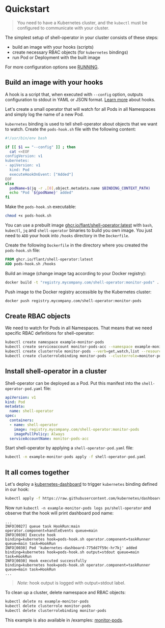 # Quickstart

> You need to have a Kubernetes cluster, and the `kubectl` must be configured to communicate with your cluster.

The simplest setup of shell-operator in your cluster consists of these steps:

- build an image with your hooks (scripts)
- create necessary RBAC objects (for `kubernetes` bindings)
- run Pod or Deployment with the built image

For more configuration options see [RUNNING](RUNNING.md).

## Build an image with your hooks

A hook is a script that, when executed with `--config` option, outputs configuration to stdout in YAML or JSON format. [Learn more](HOOKS.md) about hooks.

Let's create a small operator that will watch for all Pods in all Namespaces and simply log the name of a new Pod.

`kubernetes` binding is used to tell shell-operator about objects that we want to watch. Create the `pods-hook.sh` file with the following content:

```bash
#!/usr/bin/env bash

if [[ $1 == "--config" ]] ; then
  cat <<EOF
configVersion: v1
kubernetes:
- apiVersion: v1
  kind: Pod
  executeHookOnEvent: ["Added"]
EOF
else
  podName=$(jq -r .[0].object.metadata.name $BINDING_CONTEXT_PATH)
  echo "Pod '${podName}' added"
fi
```

Make the `pods-hook.sh` executable:

```sh
chmod +x pods-hook.sh
```

You can use a prebuilt image [ghcr.io/flant/shell-operator:latest][shell-operator-container-image] with `bash`, `kubectl`, `jq` and `shell-operator` binaries to build you own image. You just need to `ADD` your hook into `/hooks` directory in the `Dockerfile`.

Create the following `Dockerfile` in the directory where you created the `pods-hook.sh` file:

```dockerfile
FROM ghcr.io/flant/shell-operator:latest
ADD pods-hook.sh /hooks
```

Build an image (change image tag according to your Docker registry):

```sh
docker build -t "registry.mycompany.com/shell-operator:monitor-pods" .
```

Push image to the Docker registry accessible by the Kubernetes cluster:

```sh
docker push registry.mycompany.com/shell-operator:monitor-pods
```

## Create RBAC objects

We need to watch for Pods in all Namespaces. That means that we need specific RBAC definitions for shell-operator:

```sh
kubectl create namespace example-monitor-pods
kubectl create serviceaccount monitor-pods-acc --namespace example-monitor-pods
kubectl create clusterrole monitor-pods --verb=get,watch,list --resource=pods
kubectl create clusterrolebinding monitor-pods --clusterrole=monitor-pods --serviceaccount=example-monitor-pods:monitor-pods-acc
```

## Install shell-operator in a cluster

Shell-operator can be deployed as a Pod. Put this manifest into the `shell-operator-pod.yaml` file:

```yaml
apiVersion: v1
kind: Pod
metadata:
  name: shell-operator
spec:
  containers:
  - name: shell-operator
    image: registry.mycompany.com/shell-operator:monitor-pods
    imagePullPolicy: Always
  serviceAccountName: monitor-pods-acc
```

Start shell-operator by applying a `shell-operator-pod.yaml` file:

```sh
kubectl -n example-monitor-pods apply -f shell-operator-pod.yaml
```

## It all comes together

Let's deploy a [kubernetes-dashboard][kubernetes-dashboard] to trigger `kubernetes` binding defined in our hook:

```sh
kubectl apply -f https://raw.githubusercontent.com/kubernetes/dashboard/master/aio/deploy/recommended.yaml
```

Now run `kubectl -n example-monitor-pods logs po/shell-operator` and observe that the hook will print dashboard pod name:

```plain
...
INFO[0027] queue task HookRun:main                       operator.component=handleEvents queue=main
INFO[0030] Execute hook                                  binding=kubernetes hook=pods-hook.sh operator.component=taskRunner queue=main task=HookRun
INFO[0030] Pod 'kubernetes-dashboard-775dd7f59c-hr7kj' added  binding=kubernetes hook=pods-hook.sh output=stdout queue=main task=HookRun
INFO[0030] Hook executed successfully                    binding=kubernetes hook=pods-hook.sh operator.component=taskRunner queue=main task=HookRun
...
```

> *Note:* hook output is logged with output=stdout label.

To clean up a cluster, delete namespace and RBAC objects:

```sh
kubectl delete ns example-monitor-pods
kubectl delete clusterrole monitor-pods
kubectl delete clusterrolebinding monitor-pods
```

This example is also available in /examples: [monitor-pods][pods-example].

[kubernetes-dashboard]: https://kubernetes.io/docs/tasks/access-application-cluster/web-ui-dashboard/
[pods-example]: https://github.com/flant/shell-operator/tree/main/examples/101-monitor-pods
[shell-operator-container-image]: https://github.com/flant/shell-operator/pkgs/container/shell-operator
